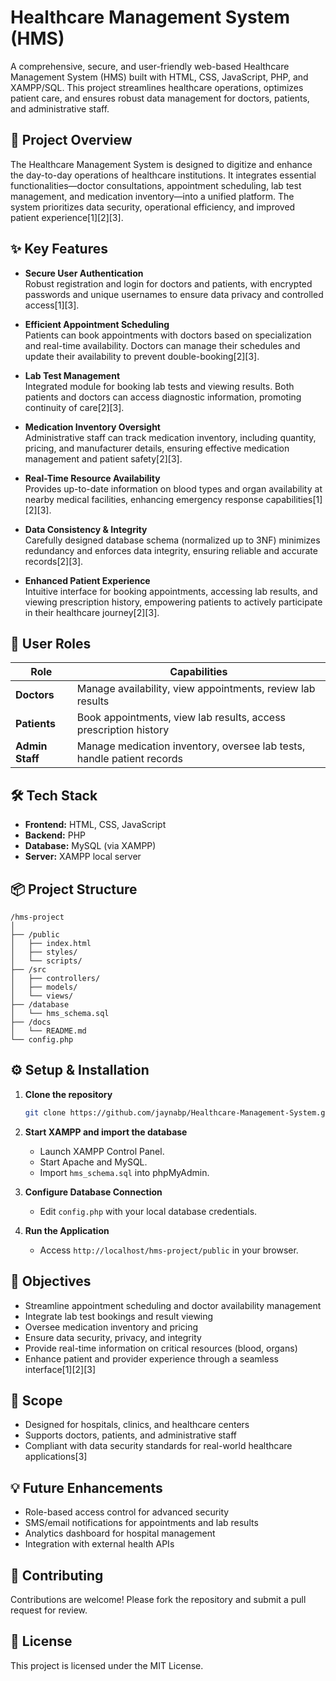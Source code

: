 # Healthcare Management System (HMS)

A comprehensive, secure, and user-friendly web-based Healthcare Management System (HMS) built with HTML, CSS, JavaScript, PHP, and XAMPP/SQL. This project streamlines healthcare operations, optimizes patient care, and ensures robust data management for doctors, patients, and administrative staff.

## 🚀 Project Overview

The Healthcare Management System is designed to digitize and enhance the day-to-day operations of healthcare institutions. It integrates essential functionalities—doctor consultations, appointment scheduling, lab test management, and medication inventory—into a unified platform. The system prioritizes data security, operational efficiency, and improved patient experience[1][2][3].

## ✨ Key Features

- **Secure User Authentication**  
  Robust registration and login for doctors and patients, with encrypted passwords and unique usernames to ensure data privacy and controlled access[1][3].

- **Efficient Appointment Scheduling**  
  Patients can book appointments with doctors based on specialization and real-time availability. Doctors can manage their schedules and update their availability to prevent double-booking[2][3].

- **Lab Test Management**  
  Integrated module for booking lab tests and viewing results. Both patients and doctors can access diagnostic information, promoting continuity of care[2][3].

- **Medication Inventory Oversight**  
  Administrative staff can track medication inventory, including quantity, pricing, and manufacturer details, ensuring effective medication management and patient safety[2][3].

- **Real-Time Resource Availability**  
  Provides up-to-date information on blood types and organ availability at nearby medical facilities, enhancing emergency response capabilities[1][2][3].

- **Data Consistency & Integrity**  
  Carefully designed database schema (normalized up to 3NF) minimizes redundancy and enforces data integrity, ensuring reliable and accurate records[2][3].

- **Enhanced Patient Experience**  
  Intuitive interface for booking appointments, accessing lab results, and viewing prescription history, empowering patients to actively participate in their healthcare journey[2][3].

## 🏥 User Roles

| Role            | Capabilities                                                           |
| --------------- | ---------------------------------------------------------------------- |
| **Doctors**     | Manage availability, view appointments, review lab results             |
| **Patients**    | Book appointments, view lab results, access prescription history       |
| **Admin Staff** | Manage medication inventory, oversee lab tests, handle patient records |

## 🛠️ Tech Stack

- **Frontend:** HTML, CSS, JavaScript
- **Backend:** PHP
- **Database:** MySQL (via XAMPP)
- **Server:** XAMPP local server

## 📦 Project Structure

```
/hms-project
│
├── /public
│   ├── index.html
│   ├── styles/
│   └── scripts/
├── /src
│   ├── controllers/
│   ├── models/
│   └── views/
├── /database
│   └── hms_schema.sql
├── /docs
│   └── README.md
└── config.php
```

## ⚙️ Setup & Installation

1. **Clone the repository**

   ```bash
   git clone https://github.com/jaynabp/Healthcare-Management-System.git
   ```

2. **Start XAMPP and import the database**

   - Launch XAMPP Control Panel.
   - Start Apache and MySQL.
   - Import `hms_schema.sql` into phpMyAdmin.

3. **Configure Database Connection**

   - Edit `config.php` with your local database credentials.

4. **Run the Application**
   - Access `http://localhost/hms-project/public` in your browser.

## 🎯 Objectives

- Streamline appointment scheduling and doctor availability management
- Integrate lab test bookings and result viewing
- Oversee medication inventory and pricing
- Ensure data security, privacy, and integrity
- Provide real-time information on critical resources (blood, organs)
- Enhance patient and provider experience through a seamless interface[1][2][3]

## 📖 Scope

- Designed for hospitals, clinics, and healthcare centers
- Supports doctors, patients, and administrative staff
- Compliant with data security standards for real-world healthcare applications[3]

## 💡 Future Enhancements

- Role-based access control for advanced security
- SMS/email notifications for appointments and lab results
- Analytics dashboard for hospital management
- Integration with external health APIs

## 🤝 Contributing

Contributions are welcome! Please fork the repository and submit a pull request for review.

## 📄 License

This project is licensed under the MIT License.
